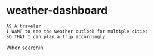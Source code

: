 # weather-dashboard
```
AS A traveler
I WANT to see the weather outlook for multiple cities
SO THAT I can plan a trip accordingly
```

When searchin
